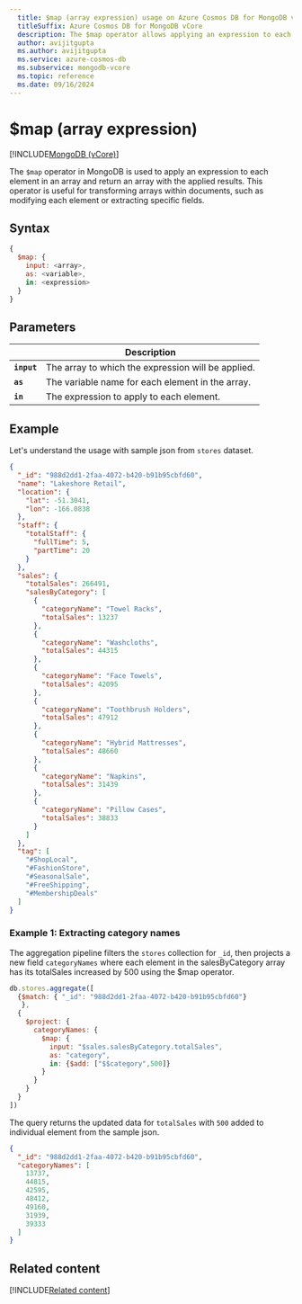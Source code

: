 ```yaml
---
  title: $map (array expression) usage on Azure Cosmos DB for MongoDB vCore
  titleSuffix: Azure Cosmos DB for MongoDB vCore
  description: The $map operator allows applying an expression to each element in an array.
  author: avijitgupta
  ms.author: avijitgupta
  ms.service: azure-cosmos-db
  ms.subservice: mongodb-vcore
  ms.topic: reference
  ms.date: 09/16/2024
---
```


# $map (array expression)

[!INCLUDE[MongoDB (vCore)](~/reusable-content/ce-skilling/azure/includes/cosmos-db/includes/appliesto-mongodb-vcore.md)]

The `$map` operator in MongoDB is used to apply an expression to each element in an array and return an array with the applied results. This operator is useful for transforming arrays within documents, such as modifying each element or extracting specific fields.

## Syntax

```javascript
{
  $map: {
    input: <array>,
    as: <variable>,
    in: <expression>
  }
}
```

## Parameters

| | Description |
| --- | --- |
| **`input`** | The array to which the expression will be applied. |
| **`as`** | The variable name for each element in the array. |
| **`in`** | The expression to apply to each element. |

## Example

Let's understand the usage with sample json from `stores` dataset.

```json
{
  "_id": "988d2dd1-2faa-4072-b420-b91b95cbfd60",
  "name": "Lakeshore Retail",
  "location": {
    "lat": -51.3041,
    "lon": -166.0838
  },
  "staff": {
    "totalStaff": {
      "fullTime": 5,
      "partTime": 20
    }
  },
  "sales": {
    "totalSales": 266491,
    "salesByCategory": [
      {
        "categoryName": "Towel Racks",
        "totalSales": 13237
      },
      {
        "categoryName": "Washcloths",
        "totalSales": 44315
      },
      {
        "categoryName": "Face Towels",
        "totalSales": 42095
      },
      {
        "categoryName": "Toothbrush Holders",
        "totalSales": 47912
      },
      {
        "categoryName": "Hybrid Mattresses",
        "totalSales": 48660
      },
      {
        "categoryName": "Napkins",
        "totalSales": 31439
      },
      {
        "categoryName": "Pillow Cases",
        "totalSales": 38833
      }
    ]
  },
  "tag": [
    "#ShopLocal",
    "#FashionStore",
    "#SeasonalSale",
    "#FreeShipping",
    "#MembershipDeals"
  ]
}
```

### Example 1: Extracting category names

The aggregation pipeline filters the `stores` collection for `_id`, then projects a new field `categoryNames` where each element in the salesByCategory array has its totalSales increased by 500 using the $map operator.

```javascript
db.stores.aggregate([
  {$match: { "_id": "988d2dd1-2faa-4072-b420-b91b95cbfd60"}
   },
  {
    $project: {
      categoryNames: {
        $map: {
          input: "$sales.salesByCategory.totalSales",
          as: "category",
          in: {$add: ["$$category",500]}
        }
      }
    }
  }
])
```

The query returns the updated data for `totalSales` with `500` added to individual element from the sample json.

```json
{
  "_id": "988d2dd1-2faa-4072-b420-b91b95cbfd60",
  "categoryNames": [
    13737,
    44815,
    42595,
    48412,
    49160,
    31939,
    39333
  ]
}
```

## Related content

[!INCLUDE[Related content](../includes/related-content.md)]
